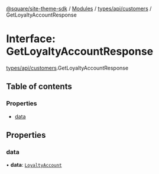 [@square/site-theme-sdk](../GettingStarted.md) / [Modules](../modules.md) / [types/api/customers](../modules/types_api_customers.md) / GetLoyaltyAccountResponse

# Interface: GetLoyaltyAccountResponse

[types/api/customers](../modules/types_api_customers.md).GetLoyaltyAccountResponse

## Table of contents

### Properties

- [data](types_api_customers.GetLoyaltyAccountResponse.md#data)

## Properties

### data

• **data**: [`LoyaltyAccount`](types_api_customers.LoyaltyAccount.md)
